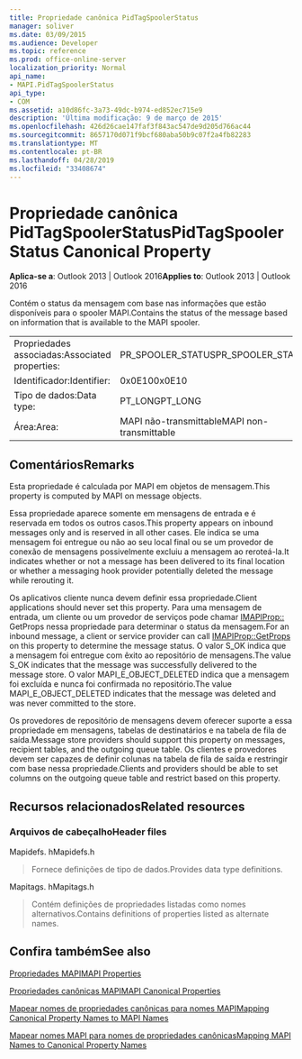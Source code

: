 ```yaml
---
title: Propriedade canônica PidTagSpoolerStatus
manager: soliver
ms.date: 03/09/2015
ms.audience: Developer
ms.topic: reference
ms.prod: office-online-server
localization_priority: Normal
api_name:
- MAPI.PidTagSpoolerStatus
api_type:
- COM
ms.assetid: a10d86fc-3a73-49dc-b974-ed852ec715e9
description: 'Última modificação: 9 de março de 2015'
ms.openlocfilehash: 426d26cae147faf3f843ac547de9d205d766ac44
ms.sourcegitcommit: 8657170d071f9bcf680aba50b9c07f2a4fb82283
ms.translationtype: MT
ms.contentlocale: pt-BR
ms.lasthandoff: 04/28/2019
ms.locfileid: "33408674"
---
```

# <a name="pidtagspoolerstatus-canonical-property"></a><span data-ttu-id="d6cc7-103">Propriedade canônica PidTagSpoolerStatus</span><span class="sxs-lookup"><span data-stu-id="d6cc7-103">PidTagSpoolerStatus Canonical Property</span></span>

  
  
<span data-ttu-id="d6cc7-104">**Aplica-se a**: Outlook 2013 | Outlook 2016</span><span class="sxs-lookup"><span data-stu-id="d6cc7-104">**Applies to**: Outlook 2013 | Outlook 2016</span></span> 
  
<span data-ttu-id="d6cc7-105">Contém o status da mensagem com base nas informações que estão disponíveis para o spooler MAPI.</span><span class="sxs-lookup"><span data-stu-id="d6cc7-105">Contains the status of the message based on information that is available to the MAPI spooler.</span></span>
  
|||
|:-----|:-----|
|<span data-ttu-id="d6cc7-106">Propriedades associadas:</span><span class="sxs-lookup"><span data-stu-id="d6cc7-106">Associated properties:</span></span>  <br/> |<span data-ttu-id="d6cc7-107">PR_SPOOLER_STATUS</span><span class="sxs-lookup"><span data-stu-id="d6cc7-107">PR_SPOOLER_STATUS</span></span>  <br/> |
|<span data-ttu-id="d6cc7-108">Identificador:</span><span class="sxs-lookup"><span data-stu-id="d6cc7-108">Identifier:</span></span>  <br/> |<span data-ttu-id="d6cc7-109">0x0E10</span><span class="sxs-lookup"><span data-stu-id="d6cc7-109">0x0E10</span></span>  <br/> |
|<span data-ttu-id="d6cc7-110">Tipo de dados:</span><span class="sxs-lookup"><span data-stu-id="d6cc7-110">Data type:</span></span>  <br/> |<span data-ttu-id="d6cc7-111">PT_LONG</span><span class="sxs-lookup"><span data-stu-id="d6cc7-111">PT_LONG</span></span>  <br/> |
|<span data-ttu-id="d6cc7-112">Área:</span><span class="sxs-lookup"><span data-stu-id="d6cc7-112">Area:</span></span>  <br/> |<span data-ttu-id="d6cc7-113">MAPI não-transmittable</span><span class="sxs-lookup"><span data-stu-id="d6cc7-113">MAPI non-transmittable</span></span>  <br/> |
   
## <a name="remarks"></a><span data-ttu-id="d6cc7-114">Comentários</span><span class="sxs-lookup"><span data-stu-id="d6cc7-114">Remarks</span></span>

<span data-ttu-id="d6cc7-115">Esta propriedade é calculada por MAPI em objetos de mensagem.</span><span class="sxs-lookup"><span data-stu-id="d6cc7-115">This property is computed by MAPI on message objects.</span></span>
  
<span data-ttu-id="d6cc7-116">Essa propriedade aparece somente em mensagens de entrada e é reservada em todos os outros casos.</span><span class="sxs-lookup"><span data-stu-id="d6cc7-116">This property appears on inbound messages only and is reserved in all other cases.</span></span> <span data-ttu-id="d6cc7-117">Ele indica se uma mensagem foi entregue ou não ao seu local final ou se um provedor de conexão de mensagens possivelmente excluiu a mensagem ao reroteá-la.</span><span class="sxs-lookup"><span data-stu-id="d6cc7-117">It indicates whether or not a message has been delivered to its final location or whether a messaging hook provider potentially deleted the message while rerouting it.</span></span>
  
<span data-ttu-id="d6cc7-118">Os aplicativos cliente nunca devem definir essa propriedade.</span><span class="sxs-lookup"><span data-stu-id="d6cc7-118">Client applications should never set this property.</span></span> <span data-ttu-id="d6cc7-119">Para uma mensagem de entrada, um cliente ou um provedor de serviços pode chamar [IMAPIProp::](imapiprop-getprops.md) GetProps nessa propriedade para determinar o status da mensagem.</span><span class="sxs-lookup"><span data-stu-id="d6cc7-119">For an inbound message, a client or service provider can call [IMAPIProp::GetProps](imapiprop-getprops.md) on this property to determine the message status.</span></span> <span data-ttu-id="d6cc7-120">O valor S_OK indica que a mensagem foi entregue com êxito ao repositório de mensagens.</span><span class="sxs-lookup"><span data-stu-id="d6cc7-120">The value S_OK indicates that the message was successfully delivered to the message store.</span></span> <span data-ttu-id="d6cc7-121">O valor MAPI_E_OBJECT_DELETED indica que a mensagem foi excluída e nunca foi confirmada no repositório.</span><span class="sxs-lookup"><span data-stu-id="d6cc7-121">The value MAPI_E_OBJECT_DELETED indicates that the message was deleted and was never committed to the store.</span></span> 
  
<span data-ttu-id="d6cc7-122">Os provedores de repositório de mensagens devem oferecer suporte a essa propriedade em mensagens, tabelas de destinatários e na tabela de fila de saída.</span><span class="sxs-lookup"><span data-stu-id="d6cc7-122">Message store providers should support this property on messages, recipient tables, and the outgoing queue table.</span></span> <span data-ttu-id="d6cc7-123">Os clientes e provedores devem ser capazes de definir colunas na tabela de fila de saída e restringir com base nessa propriedade.</span><span class="sxs-lookup"><span data-stu-id="d6cc7-123">Clients and providers should be able to set columns on the outgoing queue table and restrict based on this property.</span></span>
  
## <a name="related-resources"></a><span data-ttu-id="d6cc7-124">Recursos relacionados</span><span class="sxs-lookup"><span data-stu-id="d6cc7-124">Related resources</span></span>

### <a name="header-files"></a><span data-ttu-id="d6cc7-125">Arquivos de cabeçalho</span><span class="sxs-lookup"><span data-stu-id="d6cc7-125">Header files</span></span>

<span data-ttu-id="d6cc7-126">Mapidefs. h</span><span class="sxs-lookup"><span data-stu-id="d6cc7-126">Mapidefs.h</span></span>
  
> <span data-ttu-id="d6cc7-127">Fornece definições de tipo de dados.</span><span class="sxs-lookup"><span data-stu-id="d6cc7-127">Provides data type definitions.</span></span>
    
<span data-ttu-id="d6cc7-128">Mapitags. h</span><span class="sxs-lookup"><span data-stu-id="d6cc7-128">Mapitags.h</span></span>
  
> <span data-ttu-id="d6cc7-129">Contém definições de propriedades listadas como nomes alternativos.</span><span class="sxs-lookup"><span data-stu-id="d6cc7-129">Contains definitions of properties listed as alternate names.</span></span>
    
## <a name="see-also"></a><span data-ttu-id="d6cc7-130">Confira também</span><span class="sxs-lookup"><span data-stu-id="d6cc7-130">See also</span></span>



[<span data-ttu-id="d6cc7-131">Propriedades MAPI</span><span class="sxs-lookup"><span data-stu-id="d6cc7-131">MAPI Properties</span></span>](mapi-properties.md)
  
[<span data-ttu-id="d6cc7-132">Propriedades canônicas MAPI</span><span class="sxs-lookup"><span data-stu-id="d6cc7-132">MAPI Canonical Properties</span></span>](mapi-canonical-properties.md)
  
[<span data-ttu-id="d6cc7-133">Mapear nomes de propriedades canônicas para nomes MAPI</span><span class="sxs-lookup"><span data-stu-id="d6cc7-133">Mapping Canonical Property Names to MAPI Names</span></span>](mapping-canonical-property-names-to-mapi-names.md)
  
[<span data-ttu-id="d6cc7-134">Mapear nomes MAPI para nomes de propriedades canônicas</span><span class="sxs-lookup"><span data-stu-id="d6cc7-134">Mapping MAPI Names to Canonical Property Names</span></span>](mapping-mapi-names-to-canonical-property-names.md)


